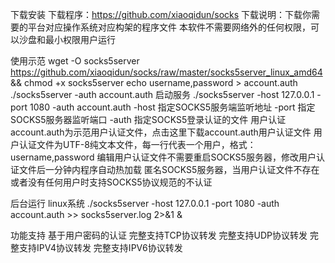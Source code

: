 下载安装
下载程序：https://github.com/xiaoqidun/socks
下载说明：下载你需要的平台对应操作系统对应构架的程序文件
本软件不需要网络外的任何权限，可以沙盘和最小权限用户运行

使用示范
wget -O socks5server https://github.com/xiaoqidun/socks/raw/master/socks5server_linux_amd64 && chmod +x socks5server
echo username,password > account.auth
./socks5server -auth account.auth
启动服务
./socks5server -host 127.0.0.1 -port 1080 -auth account.auth
-host 指定SOCKS5服务端监听地址
-port 指定SOCKS5服务器监听端口
-auth 指定SOCKS5登录认证的文件
用户认证
account.auth为示范用户认证文件，点击这里下载account.auth用户认证文件
用户认证文件为UTF-8纯文本文件，每一行代表一个用户，格式：username,password
编辑用户认证文件不需要重启SOCKS5服务器，修改用户认证文件后一分钟内程序自动热加载
匿名SOCKS5服务器，当用户认证文件不存在或者没有任何用户时支持SOCKS5协议规范的不认证

后台运行
linux系统
./socks5server -host 127.0.0.1 -port 1080 -auth account.auth >> socks5server.log 2>&1 &

功能支持
基于用户密码的认证
完整支持TCP协议转发
完整支持UDP协议转发
完整支持IPV4协议转发
完整支持IPV6协议转发
